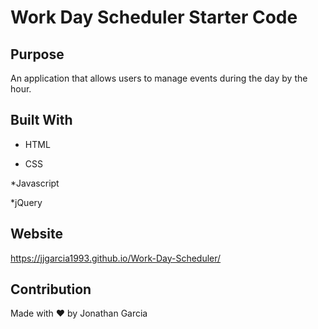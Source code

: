 # Work Day Scheduler Starter Code


## Purpose

An application that allows users to manage events during the day by the hour.


## Built With

* HTML

* CSS

*Javascript

*jQuery

## Website

https://jjgarcia1993.github.io/Work-Day-Scheduler/


## Contribution

Made with ❤️ by Jonathan Garcia
